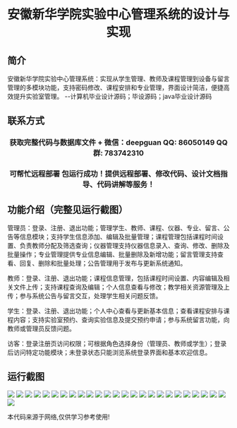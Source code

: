 <p><h1 align="center">安徽新华学院实验中心管理系统的设计与实现</h1></p>

## 简介
安徽新华学院实验中心管理系统：实现从学生管理、教师及课程管理到设备与留言管理的多模块功能，支持密码修改、课程安排和专业管理，界面设计简洁，便捷高效提升实验室管理。    --计算机毕业设计源码；毕设源码；java毕业设计源码


## 联系方式
<p><h3 align="center">获取完整代码与数据库文件 + 微信：deepguan QQ: 86050149 QQ群: 783742310</h3></p>
<p><h3 align="center">可帮忙远程部署 包运行成功！提供远程部署、修改代码、设计文档指导、代码讲解等服务！</h3></p>

## 功能介绍（完整见运行截图）
管理员：登录、注册、退出功能；管理学生、教师、课程、仪器、专业、留言、公告等信息模块；支持学生信息添加、编辑及批量管理；课程管理包括课程时间设置、负责教师分配及筛选查询；仪器管理支持仪器信息录入、查询、修改、删除及批量操作；专业管理提供专业信息编辑、批量删除及新增功能；留言管理支持查看、回复、删除和批量处理；公告管理用于发布与更新系统通知。

教师：登录、注册、退出功能；课程信息管理，包括课程时间设置、内容编辑及相关文件上传；支持课程查询及编辑；个人信息查看与修改；教学相关资源管理及上传；参与系统公告与留言交互，处理学生相关问题反馈。

学生：登录、注册、退出功能；个人中心查看与更新基本信息；查看课程安排与课程内容；支持实验室预约、查询实验信息及提交预约申请；参与系统留言功能，向教师或管理员反馈问题。

访客：登录注册页访问权限；可根据角色选择身份（管理员、教师或学生）；登录后访问特定功能模块；未登录状态只能浏览系统登录界面和基本欢迎信息。


## 运行截图
![](https://bs-1329754181.cos.ap-shanghai.myqcloud.com/ssm/AnhuiXinhuaCollegeExperimentCenterManagementSystem/img/001.jpg)
![](https://bs-1329754181.cos.ap-shanghai.myqcloud.com/ssm/AnhuiXinhuaCollegeExperimentCenterManagementSystem/img/002.jpg)
![](https://bs-1329754181.cos.ap-shanghai.myqcloud.com/ssm/AnhuiXinhuaCollegeExperimentCenterManagementSystem/img/003.jpg)
![](https://bs-1329754181.cos.ap-shanghai.myqcloud.com/ssm/AnhuiXinhuaCollegeExperimentCenterManagementSystem/img/004.jpg)
![](https://bs-1329754181.cos.ap-shanghai.myqcloud.com/ssm/AnhuiXinhuaCollegeExperimentCenterManagementSystem/img/005.jpg)
![](https://bs-1329754181.cos.ap-shanghai.myqcloud.com/ssm/AnhuiXinhuaCollegeExperimentCenterManagementSystem/img/006.jpg)
![](https://bs-1329754181.cos.ap-shanghai.myqcloud.com/ssm/AnhuiXinhuaCollegeExperimentCenterManagementSystem/img/007.jpg)
![](https://bs-1329754181.cos.ap-shanghai.myqcloud.com/ssm/AnhuiXinhuaCollegeExperimentCenterManagementSystem/img/008.jpg)
![](https://bs-1329754181.cos.ap-shanghai.myqcloud.com/ssm/AnhuiXinhuaCollegeExperimentCenterManagementSystem/img/009.jpg)
![](https://bs-1329754181.cos.ap-shanghai.myqcloud.com/ssm/AnhuiXinhuaCollegeExperimentCenterManagementSystem/img/010.jpg)
![](https://bs-1329754181.cos.ap-shanghai.myqcloud.com/ssm/AnhuiXinhuaCollegeExperimentCenterManagementSystem/img/011.jpg)
![](https://bs-1329754181.cos.ap-shanghai.myqcloud.com/ssm/AnhuiXinhuaCollegeExperimentCenterManagementSystem/img/012.jpg)
![](https://bs-1329754181.cos.ap-shanghai.myqcloud.com/ssm/AnhuiXinhuaCollegeExperimentCenterManagementSystem/img/013.jpg)
![](https://bs-1329754181.cos.ap-shanghai.myqcloud.com/ssm/AnhuiXinhuaCollegeExperimentCenterManagementSystem/img/014.jpg)
![](https://bs-1329754181.cos.ap-shanghai.myqcloud.com/ssm/AnhuiXinhuaCollegeExperimentCenterManagementSystem/img/015.jpg)
![](https://bs-1329754181.cos.ap-shanghai.myqcloud.com/ssm/AnhuiXinhuaCollegeExperimentCenterManagementSystem/img/016.jpg)
![](https://bs-1329754181.cos.ap-shanghai.myqcloud.com/ssm/AnhuiXinhuaCollegeExperimentCenterManagementSystem/img/017.jpg)
![](https://bs-1329754181.cos.ap-shanghai.myqcloud.com/ssm/AnhuiXinhuaCollegeExperimentCenterManagementSystem/img/018.jpg)
![](https://bs-1329754181.cos.ap-shanghai.myqcloud.com/ssm/AnhuiXinhuaCollegeExperimentCenterManagementSystem/img/019.jpg)
![](https://bs-1329754181.cos.ap-shanghai.myqcloud.com/ssm/AnhuiXinhuaCollegeExperimentCenterManagementSystem/img/020.jpg)
![](https://bs-1329754181.cos.ap-shanghai.myqcloud.com/ssm/AnhuiXinhuaCollegeExperimentCenterManagementSystem/img/021.jpg)
![](https://bs-1329754181.cos.ap-shanghai.myqcloud.com/ssm/AnhuiXinhuaCollegeExperimentCenterManagementSystem/img/022.jpg)
![](https://bs-1329754181.cos.ap-shanghai.myqcloud.com/ssm/AnhuiXinhuaCollegeExperimentCenterManagementSystem/img/023.jpg)
![](https://bs-1329754181.cos.ap-shanghai.myqcloud.com/ssm/AnhuiXinhuaCollegeExperimentCenterManagementSystem/img/024.jpg)
![](https://bs-1329754181.cos.ap-shanghai.myqcloud.com/ssm/AnhuiXinhuaCollegeExperimentCenterManagementSystem/img/025.jpg)
![](https://bs-1329754181.cos.ap-shanghai.myqcloud.com/ssm/AnhuiXinhuaCollegeExperimentCenterManagementSystem/img/026.jpg)

<p>本代码来源于网络,仅供学习参考使用!</p>
